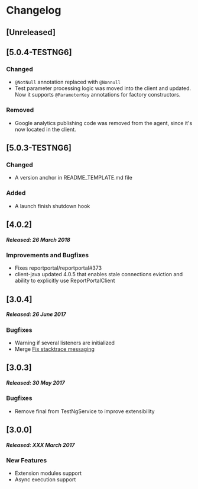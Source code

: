 # Changelog

## [Unreleased]

## [5.0.4-TESTNG6]
### Changed
- `@NotNull` annotation replaced with `@Nonnull`
- Test parameter processing logic was moved into the client and updated. Now it supports `@ParameterKey` annotations for factory 
constructors.

### Removed
- Google analytics publishing code was removed from the agent, since it's now located in the client. 

## [5.0.3-TESTNG6]
### Changed
- A version anchor in README_TEMPLATE.md file
### Added
* A launch finish shutdown hook

## [4.0.2]
##### Released: 26 March 2018

### Improvements and Bugfixes

* Fixes reportportal/reportportal#373
* client-java updated 4.0.5 that enables stale connections eviction and ability to explicitly use ReportPortalClient

## [3.0.4]
##### Released: 26 June 2017

### Bugfixes

* Warning if several listeners are initialized
* Merge [Fix stacktrace messaging](https://github.com/reportportal/agent-java-testNG/pull/10)

## [3.0.3]
##### Released: 30 May 2017

### Bugfixes

* Remove final from TestNgService to improve extensibility

## [3.0.0]
##### Released: XXX March 2017

### New Features

* Extension modules support
* Async execution support

